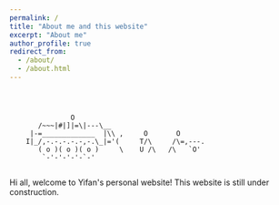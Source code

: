 ```yaml
---
permalink: /
title: "About me and this website"
excerpt: "About me"
author_profile: true
redirect_from: 
  - /about/
  - /about.html
---
```

```



               O
       /~~~|#|]|=\|---\__
     |-=_____________  |\\ ,     O       O
    I|_/,-.-.-.-.-,-.\_|='(     T/\     /\=,---.
       ( o )( o )( o )     \    U /\   /\   `O' 
        `-'-'-'-'-`-'


```
Hi all, welcome to Yifan's personal website! This website is still under construction. 